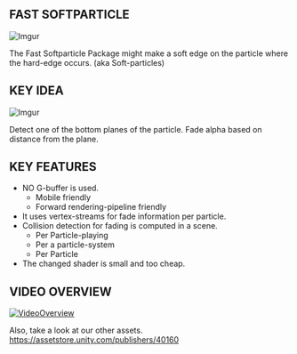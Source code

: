 FAST SOFTPARTICLE
----------

![Imgur](https://i.imgur.com/SyuiSlb.jpg)

The Fast Softparticle Package might make a soft edge on the particle where the hard-edge occurs. (aka Soft-particles)

KEY IDEA
----------

![Imgur](https://i.imgur.com/Fg8cLgq.png)

Detect one of the bottom planes of the particle.
Fade alpha based on distance from the plane.

KEY FEATURES
----------

* NO G-buffer is used.
  * Mobile friendly
  * Forward rendering-pipeline friendly
* It uses vertex-streams for fade information per particle.
* Collision detection for fading is computed in a scene.
  * Per Particle-playing
  * Per a particle-system
  * Per Particle
* The changed shader is small and too cheap.


VIDEO OVERVIEW
----------

[![VideoOverview](https://imgur.com/HVVPc79)](https://youtu.be/oWAamVuxpTs)

Also, take a look at our other assets. 
https://assetstore.unity.com/publishers/40160

